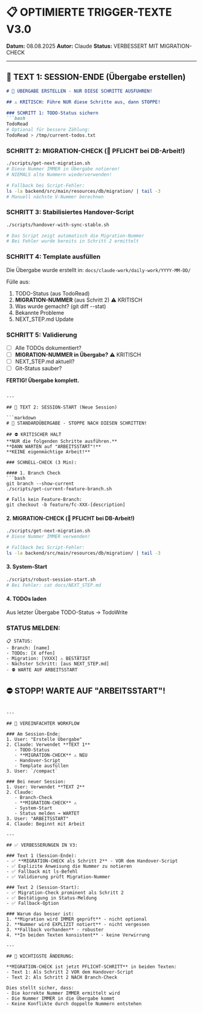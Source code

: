 # 📋 OPTIMIERTE TRIGGER-TEXTE V3.0

**Datum:** 08.08.2025
**Autor:** Claude
**Status:** VERBESSERT MIT MIGRATION-CHECK

---

## 🎯 TEXT 1: SESSION-ENDE (Übergabe erstellen)

```markdown
# 🛑 ÜBERGABE ERSTELLEN - NUR DIESE SCHRITTE AUSFÜHREN!

## ⚠️ KRITISCH: Führe NUR diese Schritte aus, dann STOPPE!

### SCHRITT 1: TODO-Status sichern
```bash
TodoRead
# Optional für bessere Zählung:
TodoRead > /tmp/current-todos.txt
```

### SCHRITT 2: MIGRATION-CHECK (🚨 PFLICHT bei DB-Arbeit!)
```bash
./scripts/get-next-migration.sh
# Diese Nummer IMMER in Übergabe notieren!
# NIEMALS alte Nummern wiederverwenden!

# Fallback bei Script-Fehler:
ls -la backend/src/main/resources/db/migration/ | tail -3
# Manuell nächste V-Nummer berechnen
```

### SCHRITT 3: Stabilisiertes Handover-Script
```bash
./scripts/handover-with-sync-stable.sh

# Das Script zeigt automatisch die Migration-Nummer
# Bei Fehler wurde bereits in Schritt 2 ermittelt
```

### SCHRITT 4: Template ausfüllen
Die Übergabe wurde erstellt in:
`docs/claude-work/daily-work/YYYY-MM-DD/`

Fülle aus:
1. TODO-Status (aus TodoRead)
2. **MIGRATION-NUMMER** (aus Schritt 2) ⚠️ KRITISCH
3. Was wurde gemacht? (git diff --stat)
4. Bekannte Probleme
5. NEXT_STEP.md Update

### SCHRITT 5: Validierung
- [ ] Alle TODOs dokumentiert?
- [ ] **MIGRATION-NUMMER in Übergabe?** ⚠️ KRITISCH
- [ ] NEXT_STEP.md aktuell?
- [ ] Git-Status sauber?

**FERTIG! Übergabe komplett.**
```

---

## 🚀 TEXT 2: SESSION-START (Neue Session)

```markdown
# 🛑 STANDARDÜBERGABE - STOPPE NACH DIESEN SCHRITTEN!

## ⛔ KRITISCHER HALT
**NUR die folgenden Schritte ausführen.**
**DANN WARTEN auf "ARBEITSSTART"!**
**KEINE eigenmächtige Arbeit!**

### SCHNELL-CHECK (3 Min):

#### 1. Branch Check
```bash
git branch --show-current
./scripts/get-current-feature-branch.sh

# Falls kein Feature-Branch:
git checkout -b feature/fc-XXX-[description]
```

#### 2. MIGRATION-CHECK (🚨 PFLICHT bei DB-Arbeit!)
```bash
./scripts/get-next-migration.sh
# Diese Nummer IMMER verwenden!

# Fallback bei Script-Fehler:
ls -la backend/src/main/resources/db/migration/ | tail -3
```

#### 3. System-Start
```bash
./scripts/robust-session-start.sh
# Bei Fehler: cat docs/NEXT_STEP.md
```

#### 4. TODOs laden
Aus letzter Übergabe TODO-Status → TodoWrite

### STATUS MELDEN:
```
📋 STATUS:
- Branch: [name]
- TODOs: [X offen]
- Migration: [VXXX] ⚠️ BESTÄTIGT
- Nächster Schritt: [aus NEXT_STEP.md]
- ⛔ WARTE AUF ARBEITSSTART
```

## ⛔ STOPP! WARTE AUF "ARBEITSSTART"!
```

---

## 🔄 VEREINFACHTER WORKFLOW

### Am Session-Ende:
1. User: "Erstelle Übergabe"
2. Claude: Verwendet **TEXT 1** 
   - TODO-Status
   - **MIGRATION-CHECK** ⚠️ NEU
   - Handover-Script
   - Template ausfüllen
3. User: `/compact`

### Bei neuer Session:
1. User: Verwendet **TEXT 2**
2. Claude: 
   - Branch-Check
   - **MIGRATION-CHECK** ⚠️ 
   - System-Start
   - Status melden → WARTET
3. User: "ARBEITSSTART"
4. Claude: Beginnt mit Arbeit

---

## ✅ VERBESSERUNGEN IN V3:

### Text 1 (Session-Ende):
- ✅ **MIGRATION-CHECK als Schritt 2** - VOR dem Handover-Script
- ✅ Explizite Anweisung die Nummer zu notieren
- ✅ Fallback mit ls-Befehl
- ✅ Validierung prüft Migration-Nummer

### Text 2 (Session-Start):
- ✅ Migration-Check prominent als Schritt 2
- ✅ Bestätigung in Status-Meldung
- ✅ Fallback-Option

### Warum das besser ist:
1. **Migration wird IMMER geprüft** - nicht optional
2. **Nummer wird EXPLIZIT notiert** - nicht vergessen
3. **Fallback vorhanden** - robuster
4. **In beiden Texten konsistent** - keine Verwirrung

---

## 📝 WICHTIGSTE ÄNDERUNG:

**MIGRATION-CHECK ist jetzt PFLICHT-SCHRITT** in beiden Texten:
- Text 1: Als Schritt 2 VOR dem Handover-Script
- Text 2: Als Schritt 2 NACH Branch-Check

Dies stellt sicher, dass:
- Die korrekte Nummer IMMER ermittelt wird
- Die Nummer IMMER in die Übergabe kommt
- Keine Konflikte durch doppelte Nummern entstehen